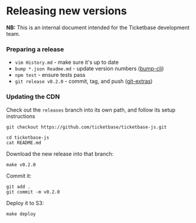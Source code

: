 # Releasing new versions

**NB:** This is an internal document intended for the Ticketbase development team.

### Preparing a release

 * `vim History.md` - make sure it's up to date
 * `bump *.json Readme.md` - update version numbers ([bump-cli](https://www.npmjs.com/package/bump-cli))
 * `npm test` - ensure tests pass
 * `git release v0.2.0` - commit, tag, and push ([git-extras](https://github.com/tj/git-extras))

### Updating the CDN

Check out the `releases` branch into its own path, and follow its setup instructions

    git checkout https://github.com/ticketbase/ticketbase-js.git

    cd ticketbase-js
    cat README.md

Download the new release into that branch:

    make v0.2.0

Commit it:

    git add .
    git commit -m v0.2.0

Deploy it to S3:

    make deploy
